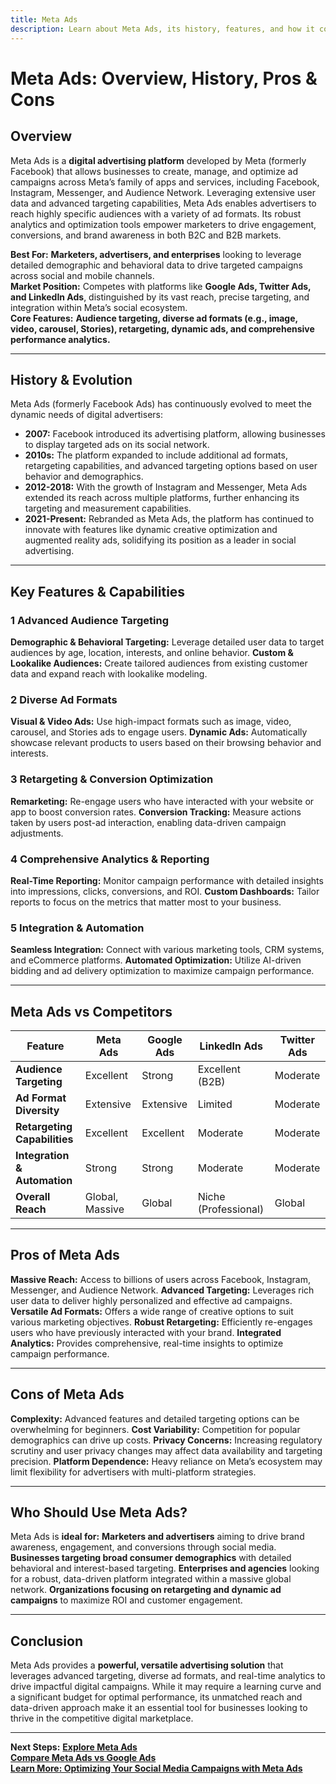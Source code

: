 ```yaml
---
title: Meta Ads
description: Learn about Meta Ads, its history, features, and how it compares to other digital advertising platforms.
---
```


# **Meta Ads: Overview, History, Pros & Cons**

## **Overview**  
Meta Ads is a **digital advertising platform** developed by Meta (formerly Facebook) that allows businesses to create, manage, and optimize ad campaigns across Meta’s family of apps and services, including Facebook, Instagram, Messenger, and Audience Network. Leveraging extensive user data and advanced targeting capabilities, Meta Ads enables advertisers to reach highly specific audiences with a variety of ad formats. Its robust analytics and optimization tools empower marketers to drive engagement, conversions, and brand awareness in both B2C and B2B markets.

 **Best For:** **Marketers, advertisers, and enterprises** looking to leverage detailed demographic and behavioral data to drive targeted campaigns across social and mobile channels.  
 **Market Position:** Competes with platforms like **Google Ads, Twitter Ads, and LinkedIn Ads**, distinguished by its vast reach, precise targeting, and integration within Meta’s social ecosystem.  
 **Core Features:** **Audience targeting, diverse ad formats (e.g., image, video, carousel, Stories), retargeting, dynamic ads, and comprehensive performance analytics.**

---

## **History & Evolution**  
Meta Ads (formerly Facebook Ads) has continuously evolved to meet the dynamic needs of digital advertisers:

- **2007:** Facebook introduced its advertising platform, allowing businesses to display targeted ads on its social network.
- **2010s:** The platform expanded to include additional ad formats, retargeting capabilities, and advanced targeting options based on user behavior and demographics.
- **2012-2018:** With the growth of Instagram and Messenger, Meta Ads extended its reach across multiple platforms, further enhancing its targeting and measurement capabilities.
- **2021-Present:** Rebranded as Meta Ads, the platform has continued to innovate with features like dynamic creative optimization and augmented reality ads, solidifying its position as a leader in social advertising.

---

## **Key Features & Capabilities**

### **1 Advanced Audience Targeting**
 **Demographic & Behavioral Targeting:** Leverage detailed user data to target audiences by age, location, interests, and online behavior.
 **Custom & Lookalike Audiences:** Create tailored audiences from existing customer data and expand reach with lookalike modeling.

### **2 Diverse Ad Formats**
 **Visual & Video Ads:** Use high-impact formats such as image, video, carousel, and Stories ads to engage users.
 **Dynamic Ads:** Automatically showcase relevant products to users based on their browsing behavior and interests.

### **3 Retargeting & Conversion Optimization**
 **Remarketing:** Re-engage users who have interacted with your website or app to boost conversion rates.
 **Conversion Tracking:** Measure actions taken by users post-ad interaction, enabling data-driven campaign adjustments.

### **4 Comprehensive Analytics & Reporting**
 **Real-Time Reporting:** Monitor campaign performance with detailed insights into impressions, clicks, conversions, and ROI.
 **Custom Dashboards:** Tailor reports to focus on the metrics that matter most to your business.

### **5 Integration & Automation**
 **Seamless Integration:** Connect with various marketing tools, CRM systems, and eCommerce platforms.
 **Automated Optimization:** Utilize AI-driven bidding and ad delivery optimization to maximize campaign performance.

---

## **Meta Ads vs Competitors**

| Feature                   | Meta Ads           | Google Ads         | LinkedIn Ads       | Twitter Ads       |
|---------------------------|--------------------|--------------------|--------------------|-------------------|
| **Audience Targeting**    |  Excellent       |  Strong          |  Excellent (B2B)  |  Moderate       |
| **Ad Format Diversity**   |  Extensive       |  Extensive       |  Limited         |  Moderate       |
| **Retargeting Capabilities** |  Excellent    |  Excellent       |  Moderate        |  Moderate       |
| **Integration & Automation** |  Strong      |  Strong          |  Moderate        |  Moderate       |
| **Overall Reach**         |  Global, Massive |  Global          |  Niche (Professional) |  Global      |

---

## **Pros of Meta Ads**
 **Massive Reach:** Access to billions of users across Facebook, Instagram, Messenger, and Audience Network.
 **Advanced Targeting:** Leverages rich user data to deliver highly personalized and effective ad campaigns.
 **Versatile Ad Formats:** Offers a wide range of creative options to suit various marketing objectives.
 **Robust Retargeting:** Efficiently re-engages users who have previously interacted with your brand.
 **Integrated Analytics:** Provides comprehensive, real-time insights to optimize campaign performance.

---

## **Cons of Meta Ads**
 **Complexity:** Advanced features and detailed targeting options can be overwhelming for beginners.
 **Cost Variability:** Competition for popular demographics can drive up costs.
 **Privacy Concerns:** Increasing regulatory scrutiny and user privacy changes may affect data availability and targeting precision.
 **Platform Dependence:** Heavy reliance on Meta’s ecosystem may limit flexibility for advertisers with multi-platform strategies.

---

## **Who Should Use Meta Ads?**
Meta Ads is **ideal for:**
 **Marketers and advertisers** aiming to drive brand awareness, engagement, and conversions through social media.
 **Businesses targeting broad consumer demographics** with detailed behavioral and interest-based targeting.
 **Enterprises and agencies** looking for a robust, data-driven platform integrated within a massive global network.
 **Organizations focusing on retargeting and dynamic ad campaigns** to maximize ROI and customer engagement.

---

## **Conclusion**
Meta Ads provides a **powerful, versatile advertising solution** that leverages advanced targeting, diverse ad formats, and real-time analytics to drive impactful digital campaigns. While it may require a learning curve and a significant budget for optimal performance, its unmatched reach and data-driven approach make it an essential tool for businesses looking to thrive in the competitive digital marketplace.

---

 **Next Steps:**
 **[Explore Meta Ads](https://business.facebook.com/adsmanager)**  
 **[Compare Meta Ads vs Google Ads](#)**  
 **[Learn More: Optimizing Your Social Media Campaigns with Meta Ads](#)**
